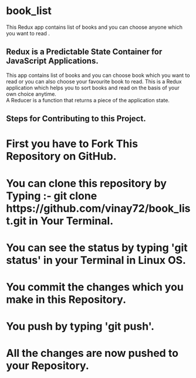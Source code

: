 # book_list
This Redux app contains list of books and you can choose anyone which you want to read . 
<h2>Redux is a Predictable State Container for JavaScript Applications.</h2>
This app contains list of books and you can choose book which you want to read or you can  also choose your favourite book to read.
This is a Redux application which helps you to sort books and read on the basis of your own choice anytime.<br>
A Reducer is a function that returns a piece of the application state.
<h2>Steps for Contributing to this Project.</h2>
<h1>First you have to Fork This Repository on GitHub.<br></h1>
<h1>You can clone this repository by Typing :- git clone https://github.com/vinay72/book_list.git in Your Terminal.</h1>
<h1>You can see the status by typing 'git status' in your Terminal in Linux OS.</h1>
<h1>You commit the changes which you make in this Repository.</h1>
<h1>You push by typing 'git push'.</h1>
<h1>All the changes are now pushed to your Repository.</h1>

